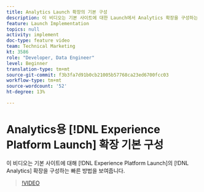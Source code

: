 ```yaml
---
title: Analytics Launch 확장의 기본 구성
description: 이 비디오는 기본 사이트에 대한 Launch에서 Analytics 확장을 구성하는 빠른 방법을 보여줍니다.
feature: Launch Implementation
topics: null
activity: implement
doc-type: feature video
team: Technical Marketing
kt: 3586
role: "Developer, Data Engineer"
level: Beginner
translation-type: tm+mt
source-git-commit: f3b3fa7d91b0cb21005b57768ca23ed6700fcc03
workflow-type: tm+mt
source-wordcount: '52'
ht-degree: 13%

---
```



# Analytics용 [!DNL Experience Platform Launch] 확장 기본 구성

이 비디오는 기본 사이트에 대해 [!DNL Experience Platform Launch]의 [!DNL Analytics] 확장을 구성하는 빠른 방법을 보여줍니다.

>[!VIDEO](https://video.tv.adobe.com/v/28751/?quality=12)
